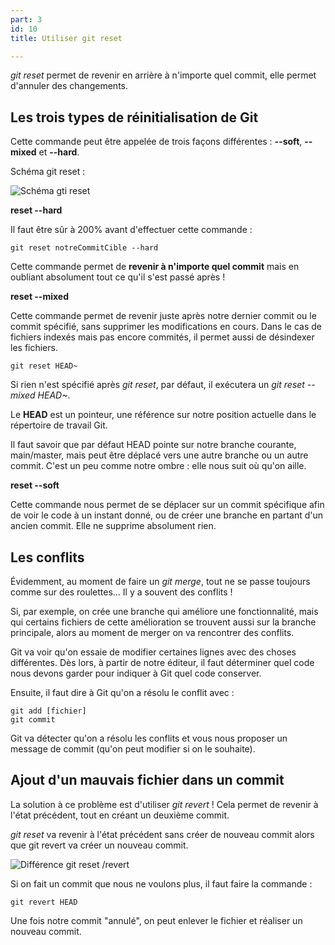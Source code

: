 ```yaml
---
part: 3
id: 10
title: Utiliser git reset

---
```

_git reset_ permet de revenir en arrière à n'importe quel commit, elle permet d'annuler des changements.

## Les trois types de réinitialisation de Git

Cette commande peut être appelée de trois façons différentes : **--soft**, **--mixed** et **--hard**.

Schéma git reset :

![Schéma gti reset](https://user.oc-static.com/upload/2021/03/02/16146974090508_p3c3-2.png)

**reset --hard**

Il faut être sûr à 200% avant d'effectuer cette commande :

    git reset notreCommitCible --hard

Cette commande permet de **revenir à n'importe quel commit** mais en oubliant absolument tout ce qu'il s'est passé après !

**reset --mixed**

Cette commande permet de revenir juste après notre dernier commit ou le commit spécifié, sans supprimer les modifications en cours. Dans le cas de fichiers indexés mais pas encore commités, il permet aussi de désindexer les fichiers.

    git reset HEAD~

Si rien n'est spécifié après _git reset_, par défaut, il exécutera un _git reset --mixed HEAD\~_.

Le **HEAD** est un pointeur, une référence sur notre position actuelle dans le répertoire de travail Git.

Il faut savoir que par défaut HEAD pointe sur notre branche courante, main/master, mais peut être déplacé vers une autre branche ou un autre commit. C'est un peu comme notre ombre : elle nous suit où qu'on aille.

**reset --soft**

Cette commande nous permet de se déplacer sur un commit spécifique afin de voir le code à un instant donné, ou de créer une branche en partant d'un ancien commit. Elle ne supprime absolument rien.

## Les conflits

Évidemment, au moment de faire un _git merge_, tout ne se passe toujours comme sur des roulettes... Il y a souvent des conflits !

Si, par exemple, on crée une branche qui améliore une fonctionnalité, mais qui certains fichiers de cette amélioration se trouvent aussi sur la branche principale, alors au moment de merger on va rencontrer des conflits.

Git va voir qu'on essaie de modifier certaines lignes avec des choses différentes. Dès lors, à partir de notre éditeur, il faut déterminer quel code nous devons garder pour indiquer à Git quel code conserver.

Ensuite, il faut dire à Git qu'on a résolu le conflit avec :

    git add [fichier]
    git commit

Git va détecter qu'on a résolu les conflits et vous nous proposer un message de commit (qu'on peut modifier si on le souhaite).

## Ajout d'un mauvais fichier dans un commit

La solution à ce problème est d'utiliser _git revert_ ! Cela permet de revenir à l'état précédent, tout en créant un deuxième commit.

_git reset_ va revenir à l'état précédent sans créer de nouveau commit alors que git revert va créer un nouveau commit.

![Différence git reset /revert](https://user.oc-static.com/upload/2021/02/22/16140095008604_image15.jpg)

Si on fait un commit que nous ne voulons plus, il faut faire la commande :

    git revert HEAD

Une fois notre commit "annulé", on peut enlever le fichier et réaliser un nouveau commit.